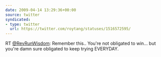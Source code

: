 ```yaml
---
date: 2009-04-14 13:29:36+00:00
source: twitter
syndicated:
- type: twitter
  url: https://twitter.com/roytang/statuses/1516572595/
---
```


RT [@RevRunWisdom](https://twitter.com/RevRunWisdom/): Remember this.. You're not obligated to win... but you're damn sure obligated to keep trying EVERYDAY.